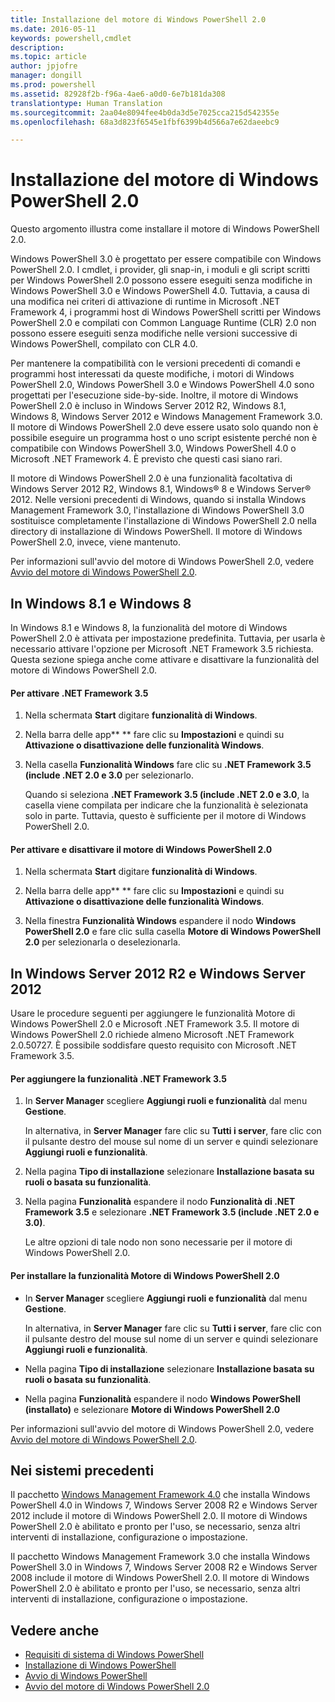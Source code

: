 ```yaml
---
title: Installazione del motore di Windows PowerShell 2.0
ms.date: 2016-05-11
keywords: powershell,cmdlet
description: 
ms.topic: article
author: jpjofre
manager: dongill
ms.prod: powershell
ms.assetid: 82928f2b-f96a-4ae6-a0d0-6e7b181da308
translationtype: Human Translation
ms.sourcegitcommit: 2aa04e8094fee4b0da3d5e7025cca215d542355e
ms.openlocfilehash: 68a3d823f6545e1fbf6399b4d566a7e62daeebc9

---
```


# Installazione del motore di Windows PowerShell 2.0
Questo argomento illustra come installare il motore di Windows PowerShell 2.0.

Windows PowerShell 3.0 è progettato per essere compatibile con Windows PowerShell 2.0. I cmdlet, i provider, gli snap-in, i moduli e gli script scritti per Windows PowerShell 2.0 possono essere eseguiti senza modifiche in Windows PowerShell 3.0 e Windows PowerShell 4.0. Tuttavia, a causa di una modifica nei criteri di attivazione di runtime in Microsoft .NET Framework 4, i programmi host di Windows PowerShell scritti per Windows PowerShell 2.0 e compilati con Common Language Runtime (CLR) 2.0 non possono essere eseguiti senza modifiche nelle versioni successive di Windows PowerShell, compilato con CLR 4.0.

Per mantenere la compatibilità con le versioni precedenti di comandi e programmi host interessati da queste modifiche, i motori di Windows PowerShell 2.0, Windows PowerShell 3.0 e Windows PowerShell 4.0 sono progettati per l'esecuzione side-by-side. Inoltre, il motore di Windows PowerShell 2.0 è incluso in Windows Server 2012 R2, Windows 8.1, Windows 8, Windows Server 2012 e Windows Management Framework 3.0. Il motore di Windows PowerShell 2.0 deve essere usato solo quando non è possibile eseguire un programma host o uno script esistente perché non è compatibile con Windows PowerShell 3.0, Windows PowerShell 4.0 o Microsoft .NET Framework 4. È previsto che questi casi siano rari.

Il motore di Windows PowerShell 2.0 è una funzionalità facoltativa di Windows Server 2012 R2, Windows 8.1, Windows® 8 e Windows Server® 2012. Nelle versioni precedenti di Windows, quando si installa Windows Management Framework 3.0, l'installazione di Windows PowerShell 3.0 sostituisce completamente l'installazione di Windows PowerShell 2.0 nella directory di installazione di Windows PowerShell. Il motore di Windows PowerShell 2.0, invece, viene mantenuto.

Per informazioni sull'avvio del motore di Windows PowerShell 2.0, vedere [Avvio del motore di Windows PowerShell 2.0](Starting-the-Windows-PowerShell-2.0-Engine.md).

## In Windows 8.1 e Windows 8
In Windows 8.1 e Windows 8, la funzionalità del motore di Windows PowerShell 2.0 è attivata per impostazione predefinita. Tuttavia, per usarla è necessario attivare l'opzione per Microsoft .NET Framework 3.5 richiesta. Questa sezione spiega anche come attivare e disattivare la funzionalità del motore di Windows PowerShell 2.0.

#### Per attivare .NET Framework 3.5

1.  Nella schermata **Start** digitare **funzionalità di Windows**.

2.  Nella barra delle app** ** fare clic su **Impostazioni** e quindi su **Attivazione o disattivazione delle funzionalità Windows**.

3.  Nella casella **Funzionalità Windows** fare clic su **.NET Framework 3.5 (include .NET 2.0 e 3.0** per selezionarlo.

    Quando si seleziona **.NET Framework 3.5 (include .NET 2.0 e 3.0**, la casella viene compilata per indicare che la funzionalità è selezionata solo in parte. Tuttavia, questo è sufficiente per il motore di Windows PowerShell 2.0.

#### Per attivare e disattivare il motore di Windows PowerShell 2.0

1.  Nella schermata **Start** digitare **funzionalità di Windows**.

2.  Nella barra delle app** ** fare clic su **Impostazioni** e quindi su **Attivazione o disattivazione delle funzionalità Windows**.

3.  Nella finestra **Funzionalità Windows** espandere il nodo **Windows PowerShell 2.0** e fare clic sulla casella **Motore di Windows PowerShell 2.0** per selezionarla o deselezionarla.

## In Windows Server 2012 R2 e Windows Server 2012
Usare le procedure seguenti per aggiungere le funzionalità Motore di Windows PowerShell 2.0 e Microsoft .NET Framework 3.5. Il motore di Windows PowerShell 2.0 richiede almeno Microsoft .NET Framework 2.0.50727. È possibile soddisfare questo requisito con Microsoft .NET Framework 3.5.

#### Per aggiungere la funzionalità .NET Framework 3.5

1.  In **Server Manager** scegliere **Aggiungi ruoli e funzionalità** dal menu **Gestione**.

    In alternativa, in **Server Manager** fare clic su **Tutti i server**, fare clic con il pulsante destro del mouse sul nome di un server e quindi selezionare **Aggiungi ruoli e funzionalità**.

2.  Nella pagina **Tipo di installazione** selezionare **Installazione basata su ruoli o basata su funzionalità**.

3.  Nella pagina **Funzionalità** espandere il nodo **Funzionalità di .NET Framework 3.5** e selezionare **.NET Framework 3.5 (include .NET 2.0 e 3.0)**.

    Le altre opzioni di tale nodo non sono necessarie per il motore di Windows PowerShell 2.0.

#### Per installare la funzionalità Motore di Windows PowerShell 2.0

-   In **Server Manager** scegliere **Aggiungi ruoli e funzionalità** dal menu **Gestione**.

    In alternativa, in **Server Manager** fare clic su **Tutti i server**, fare clic con il pulsante destro del mouse sul nome di un server e quindi selezionare **Aggiungi ruoli e funzionalità**.

-   Nella pagina **Tipo di installazione** selezionare **Installazione basata su ruoli o basata su funzionalità**.

-   Nella pagina **Funzionalità** espandere il nodo **Windows PowerShell (installato)** e selezionare **Motore di Windows PowerShell 2.0**

Per informazioni sull'avvio del motore di Windows PowerShell 2.0, vedere [Avvio del motore di Windows PowerShell 2.0](Starting-the-Windows-PowerShell-2.0-Engine.md).

## Nei sistemi precedenti
Il pacchetto [Windows Management Framework 4.0](http://go.microsoft.com/fwlink/?LinkID=293881) che installa Windows PowerShell 4.0 in Windows 7, Windows Server 2008 R2 e Windows Server 2012 include il motore di Windows PowerShell 2.0. Il motore di Windows PowerShell 2.0 è abilitato e pronto per l'uso, se necessario, senza altri interventi di installazione, configurazione o impostazione.

Il pacchetto Windows Management Framework 3.0 che installa Windows PowerShell 3.0 in Windows 7, Windows Server 2008 R2 e Windows Server 2008 include il motore di Windows PowerShell 2.0. Il motore di Windows PowerShell 2.0 è abilitato e pronto per l'uso, se necessario, senza altri interventi di installazione, configurazione o impostazione.

## Vedere anche
- [Requisiti di sistema di Windows PowerShell](Windows-PowerShell-System-Requirements.md)
- [Installazione di Windows PowerShell](Installing-Windows-PowerShell.md)
- [Avvio di Windows PowerShell](https://technet.microsoft.com/en-us/library/8ec8c2d7-8e7c-4722-a3d2-498fe5739a8e)
- [Avvio del motore di Windows PowerShell 2.0](Starting-the-Windows-PowerShell-2.0-Engine.md)




<!--HONumber=Nov16_HO4-->


